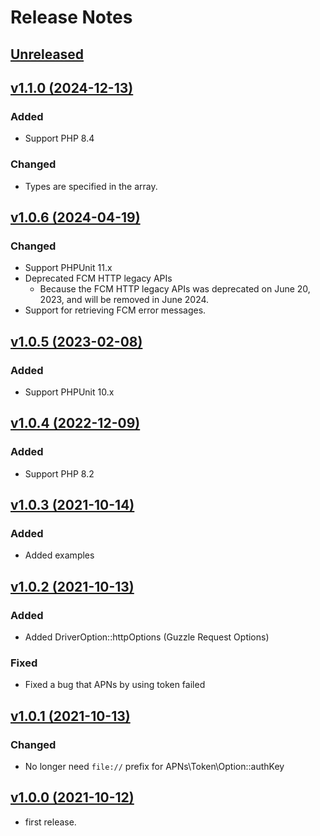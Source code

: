# Release Notes

## [Unreleased](https://github.com/sunaoka/push-notifications-php/compare/1.1.0...develop)

## [v1.1.0 (2024-12-13)](https://github.com/sunaoka/push-notifications-php/compare/1.0.6...1.1.0)

### Added

- Support PHP 8.4

### Changed

- Types are specified in the array.

## [v1.0.6 (2024-04-19)](https://github.com/sunaoka/push-notifications-php/compare/1.0.5...1.0.6)

### Changed

- Support PHPUnit 11.x
- Deprecated FCM HTTP legacy APIs
  - Because the FCM HTTP legacy APIs was deprecated on June 20, 2023, and will be removed in June 2024.
- Support for retrieving FCM error messages.

## [v1.0.5 (2023-02-08)](https://github.com/sunaoka/push-notifications-php/compare/1.0.4...1.0.5)

### Added

- Support PHPUnit 10.x

## [v1.0.4 (2022-12-09)](https://github.com/sunaoka/push-notifications-php/compare/1.0.3...1.0.4)

### Added

- Support PHP 8.2

## [v1.0.3 (2021-10-14)](https://github.com/sunaoka/push-notifications-php/compare/1.0.2...1.0.3)

### Added

- Added examples

## [v1.0.2 (2021-10-13)](https://github.com/sunaoka/push-notifications-php/compare/1.0.1...1.0.2)

### Added

- Added DriverOption::httpOptions (Guzzle Request Options)

### Fixed

- Fixed a bug that APNs by using token failed

## [v1.0.1 (2021-10-13)](https://github.com/sunaoka/push-notifications-php/compare/1.0.0...1.0.1)

### Changed

- No longer need `file://` prefix for APNs\Token\Option::authKey

## [v1.0.0 (2021-10-12)](https://github.com/sunaoka/push-notifications-php/compare/bbc5601...1.0.0)

- first release.
